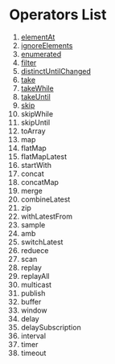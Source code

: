 # Operators List
1. [elementAt]
2. [ignoreElements]
3. [enumerated]
4. [filter]
5. [distinctUntilChanged]
6. [take]
7. [takeWhile]
8. [takeUntil]
9. [skip]
10. skipWhile
11. skipUntil
12. toArray
13. map
14. flatMap
15. flatMapLatest
16. startWith
17. concat
18. concatMap
19. merge
20. combineLatest
21. zip
22. withLatestFrom
23. sample
24. amb
25. switchLatest
26. reduece
27. scan
28. replay
29. replayAll
30. multicast
31. publish
32. buffer
33. window
34. delay
35. delaySubscription
36. interval
37. timer
38. timeout

[elementAt]: https://github.com/jaeminKim0523/Library/blob/main/RxSwift/Operators%20List/elementAt.md "Read elementAt"
[ignoreElements]: https://github.com/jaeminKim0523/Library/blob/main/RxSwift/Operators%20List/ignoreElements.md "Read ignoreElements"
[enumerated]: https://github.com/jaeminKim0523/Library/blob/main/RxSwift/Operators%20List/enumerated.md "Read enumerated"
[filter]: https://github.com/jaeminKim0523/Library/blob/main/RxSwift/Operators%20List/filter.md "Read filter"
[distinctUntilChanged]: https://github.com/jaeminKim0523/Library/blob/main/RxSwift/Operators%20List/distinctUntilChanged.md "Read distinctUntilChanged"
[take]: https://github.com/jaeminKim0523/Library/blob/main/RxSwift/Operators%20List/take.md "Read take"
[takeWhile]: https://github.com/jaeminKim0523/Library/blob/main/RxSwift/Operators%20List/takeWhile.md "Read takeWhile"
[takeUntil]: https://github.com/jaeminKim0523/Library/blob/main/RxSwift/Operators%20List/takeUntil.md "Read takeUntil"
[skip]: https://github.com/jaeminKim0523/Library/blob/main/RxSwift/Operators%20List/skip.md "Read skip"
